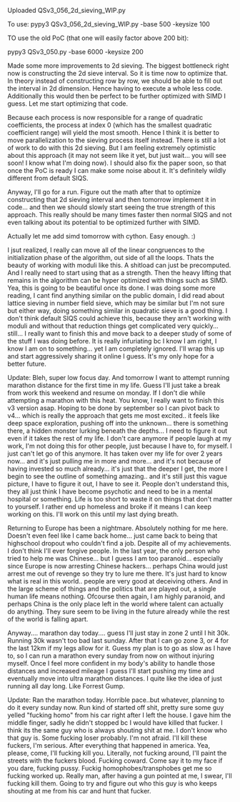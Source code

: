 Uploaded QSv3_056_2d_sieving_WIP.py

To use: pypy3 QSv3_056_2d_sieving_WIP.py -base 500 -keysize 100

TO use the old PoC (that one will easily factor above 200 bit):

pypy3 QSv3_050.py -base 6000 -keysize 200

Made some more improvements to 2d sieving. The biggest bottleneck right now is constructing the 2d sieve interval.
So it is time now to optimize that. In theory instead of constructing row by row, we should be able to fill out the interval in 2d dimension. Hence having to execute a whole less code.
Additionally this would then be perfect to be further optimized with SIMD I guess.
Let me start optimizing that code.

Because each process is now responsible for a range of quadratic coefficients, the process at index 0 (which has the smallest quadratic coefficient range) will yield the most smooth. Hence I think it is better to move parallelization to the sieving process itself instead.
There is still a lot of work to do with this 2d sieving. But I am feeling extremely optimistic about this approach (it may not seem like it yet, but just wait... you will see soon! I know what I'm doing now). I should also fix the paper soon, so that once the PoC is ready I can make some noise about it. It's definitely wildly different from default SIQS.

Anyway, I'll go for a run. Figure out the math after that to optimize constructing that 2d sieving interval and then tomorrow implement it in code... and then we should slowly start seeing the true strength of this approach. This really should be many times faster then normal SIQS and not even talking about its potential to be optimized further with SIMD.

Actually let me add simd tomorrow with cython. Easy enough. :)

I jsut realized, I really can move all of the linear congruences to the initialization phase of the algorithm, out side of all the loops. Thats the beauty of working with moduli like this. A shitload can just be precomputed. And I really need to start using that as a strength. Then the heavy lifting that remains in the algorithm can be hyper optimized with things such as SIMD. Yea, this is going to be beautiful once its done. I was doing some more reading, I cant find anything similar on the public domain, I did read about lattice sieving in number field sieve, which may be similar but I'm not sure but either way, doing something similar in quadratic sieve is a good thing. I don't think default SIQS could achieve this, because they arn't working with moduli and without that reduction things get complicated very quickly... still... I really want to finish this and move back to a deeper study of some of the stuff I was doing before. It is really infuriating bc I know I am right, I know I am on to something... yet I am completely ignored. I'll wrap this up and start aggressively sharing it online I guess. It's my only hope for a better future. 

Update: Bleh, super low focus day. And tomorrow I want to attempt running marathon distance for the first time in my life. Guess I'll just take a break from work this weekend and resume on monday. If I don't die while attempting a marathon with this heat. You know, I really want to finish this v3 version asap. Hoping to be done by september so I can pivot back to v4... which is really the approach that gets me most excited.. it feels like deep space exploration, pushing off into the unknown... there is something there, a hidden monster lurking beneath the depths... I need to figure it out even if it takes the rest of my life. I don't care anymore if people laugh at my work, I'm not doing this for other people, just because I have to, for myself. I just can't let go of this anymore. It has taken over my life for over 2 years now... and it's just pulling me in more and more... and it's not because of having invested so much already... it's just that the deeper I get, the more I begin to see the outline of something amazing.. and it's still just this vague picture, I have to figure it out, I have to see it. People don't understand this, they all just think I have become psychotic and need to be in a mental hospital or something. Life is too short to waste it on things that don't matter to yourself. I rather end up homeless and broke if it means I can keep working on this. I'll work on this until my last dying breath.

Returning to Europe has been a nightmare. Absolutely nothing for me here. Doesn't even feel like I came back home... just came back to being that highschool dropout who couldn't find a job. Despite all of my achievements. I don't think I'll ever forgive people. In the last year, the only person who tried to help me was Chinese... but I guess I am too paranoid... especially since Europe is now arresting Chinese hackers... perhaps China would just arrest me out of revenge so they try to lure me there. It's just hard to know what is real in this world.. people are very good at deceiving others. And in the large scheme of things and the politics that are played out, a single human life means nothing. Ofcourse then again, I am highly paranoid, and perhaps China is the only place left in the world where talent can actually do anything. They sure seem to be living in the future already while the rest of the world is falling apart.

Anyway.... marathon day today.... guess I'll just stay in zone 2 until I hit 30k. Running 30k wasn't too bad last sunday. After that I can go zone 3, or 4 for the last 12km if my legs allow for it. Guess my plan is to go as slow as I have to, so I can run a marathon every sunday from now on without injuring myself. Once I feel more confident in my body's ability to handle those distances and increased mileage I guess I'll start pushing my time and eventually move into ultra marathon distances. I quite like the idea of just running all day long. Like Forrest Gump.

Update: Ran the marathon today. Horrible pace..but whatever, planning to do it every sunday now. Run kind of started off shit, pretty sure some guy yelled "fucking homo" from his car right after I left the house. I gave him the middle finger, sadly he didn't stopped bc I would have killed that fucker. I think its the same guy who is always shouting shit at me. I don't know who that guy is. Some fucking loser probably. I'm not afraid. I'll kill these fuckers, I'm serious. After everything that happened in america. Yea, please, come, I'll fucking kill you. Literally, not fucking around, I'll paint the streets with the fuckers blood. Fucking coward. Come say it to my face if you dare, fucking pussy. Fuckig homophobes/transphobes get me so fucking worked up. Really man, after having a gun pointed at me, I swear, I'll fucking kill them. Going to try and figure out who this guy is who keeps shouting at me from his car and hunt that fucker.
